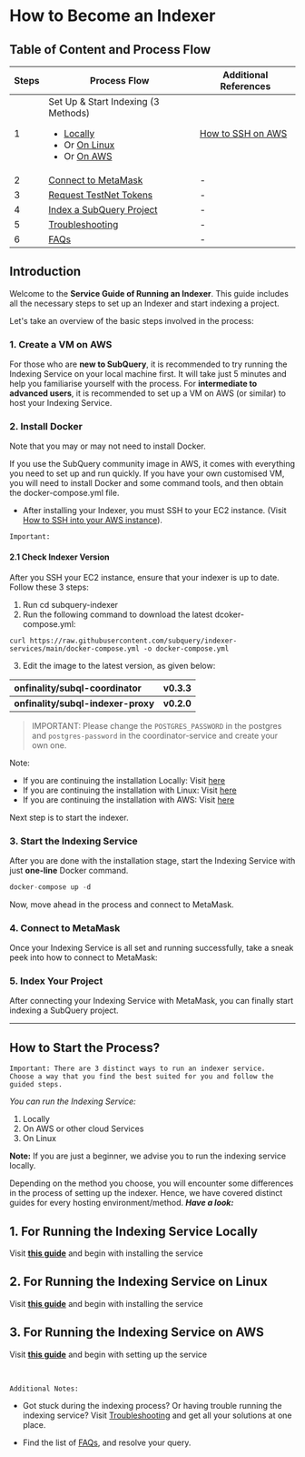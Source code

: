 # How to Become an Indexer

## Table of Content and Process Flow

| Steps | Process Flow | Additional References
--- | --- | ---
1 | Set Up & Start Indexing (3 Methods)<ul><li>[Locally](../indexers/install-indexer-locally.md)</li><li>Or [On Linux](../indexers/install-indexer-linux.md)</li><li>Or [On AWS](../indexers/install-indexer-aws.md)</li></ul> | [How to SSH on AWS](../indexers/ssh-in-aws.md)
2 | [Connect to MetaMask](../metamask/connect-metamask.md) | - 
3 | [Request TestNet Tokens](../metamask/request-token.md) | - 
4 | [Index a SubQuery Project](../indexers/index-project.md) | -
5 | [Troubleshooting](../indexers/troubleshooting-indexers.md) | -
6 | [FAQs](../indexers/faqs-indexers.md) | - 


## Introduction 

Welcome to the **Service Guide of Running an Indexer**. This guide includes all the necessary steps to set up an Indexer and start indexing a project.

Let's take an overview of the basic steps involved in the process:


### 1. Create a VM on AWS

For those who are **new to SubQuery**, it is recommended to try running the Indexing Service on your local machine first. It will take just 5 minutes and help you familiarise yourself with the process. For **intermediate to advanced users**, it is recommended to set up a VM on AWS (or similar) to host your Indexing Service.

### 2. Install Docker

Note that you may or may not need to install Docker. 

If you use the SubQuery community image in AWS, it comes with everything you need to set up and run quickly. If you have your own customised VM, you will need to install Docker and some command tools, and then obtain the docker-compose.yml file. 

- After installing your Indexer, you must SSH to your EC2 instance. (Visit [How to SSH into your AWS instance](../indexers/ssh-in-aws.md)).

`Important:` 
#### 2.1 Check Indexer Version

After you SSH your EC2 instance, ensure that your indexer is up to date. Follow these 3 steps:

1. Run cd subquery-indexer
2. Run the following command to download the latest dcoker-compose.yml:

```shell
curl https://raw.githubusercontent.com/subquery/indexer-services/main/docker-compose.yml -o docker-compose.yml
```

3. Edit the image to the latest version, as given below:

| **onfinality/subql-coordinator** | **v0.3.3**
| :--- | :--- |
| **onfinality/subql-indexer-proxy** | **v0.2.0**

>IMPORTANT: Please change the `POSTGRES_PASSWORD` in the postgres and `postgres-password` in the coordinator-service and create your own one. <br /> 

Note: 
- If you are continuing the installation Locally: Visit [here](../indexers/install-indexer-locally.html#step-2-start-the-indexing-service)
- If you are continuing the installation with Linux: Visit [here](../indexers/install-indexer-linux.html#step-2-install-docker-and-docker-compose)
- If you are continuing the installation with AWS: Visit [here](../indexers/install-indexer-aws.html#_1-11-update-user-group-optional)

Next step is to start the indexer. 

### 3. Start the Indexing Service

After you are done with the installation stage, start the Indexing Service with just **one-line** Docker command.

```jsx
docker-compose up -d
```

Now, move ahead in the process and connect to MetaMask.

### 4. Connect to MetaMask

Once your Indexing Service is all set and running successfully, take a sneak peek into how to connect to MetaMask:

### 5. Index Your Project 

After connecting your Indexing Service with MetaMask, you can finally start indexing a SubQuery project. 

---

## How to Start the Process?

```
Important: There are 3 distinct ways to run an indexer service. 
Choose a way that you find the best suited for you and follow the guided steps.
```

*You can run the Indexing Service:*
1. Locally 
2. On AWS or other cloud Services
3. On Linux 

**Note:**  If you are just a beginner, we advise you to run the indexing service locally. 

Depending on the method you choose, you will encounter some differences in the process of setting up the indexer. Hence, we have covered distinct guides for every hosting environment/method. ***Have a look:***

## 1. For Running the Indexing Service Locally

Visit **[this guide](../indexers/install-indexer-locally.md)** and begin with installing the service

## 2. For Running the Indexing Service on Linux

Visit **[this guide](../indexers/install-indexer-linux.md)** and begin with installing the service 

## 3. For Running the Indexing Service on AWS

Visit **[this guide](../indexers/install-indexer-aws.md)** and begin with setting up the service 

<br />

```Additional Notes:```

- Got stuck during the indexing process? Or having trouble running the indexing service? Visit [Troubleshooting](../indexers/) and get all your solutions at one place. 

- Find the list of [FAQs](../indexers/faqs-indexers.md), and resolve your query. 